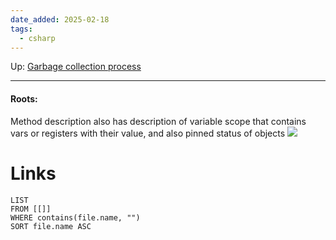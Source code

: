 ```yaml
---
date_added: 2025-02-18
tags:
  - csharp
---
```

Up: [Garbage collection process](Garbage%20collection%20process.md)
___
#### Roots:
Method description also has description of variable scope that contains vars or registers with their value, and also pinned status of objects
![](Pasted%20image%2020250218064151.png)
# Links
```dataview
LIST
FROM [[]]
WHERE contains(file.name, "")
SORT file.name ASC
```
